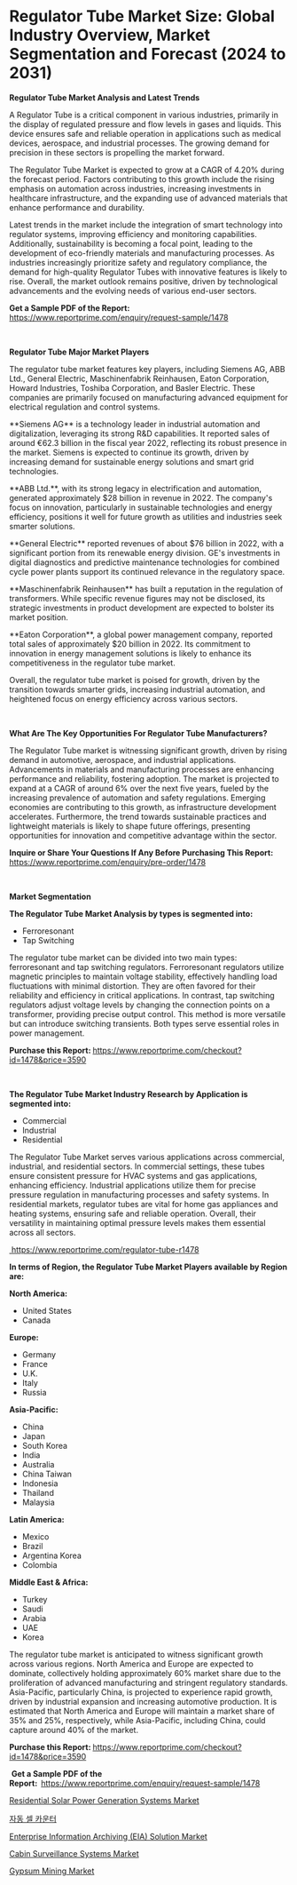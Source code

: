 <p><h1>Regulator Tube Market Size: Global Industry Overview, Market Segmentation and Forecast (2024 to 2031)</h1></p><p><strong>Regulator Tube Market Analysis and Latest Trends</strong></p>
<p><p>A Regulator Tube is a critical component in various industries, primarily in the display of regulated pressure and flow levels in gases and liquids. This device ensures safe and reliable operation in applications such as medical devices, aerospace, and industrial processes. The growing demand for precision in these sectors is propelling the market forward.</p><p>The Regulator Tube Market is expected to grow at a CAGR of 4.20% during the forecast period. Factors contributing to this growth include the rising emphasis on automation across industries, increasing investments in healthcare infrastructure, and the expanding use of advanced materials that enhance performance and durability. </p><p>Latest trends in the market include the integration of smart technology into regulator systems, improving efficiency and monitoring capabilities. Additionally, sustainability is becoming a focal point, leading to the development of eco-friendly materials and manufacturing processes. As industries increasingly prioritize safety and regulatory compliance, the demand for high-quality Regulator Tubes with innovative features is likely to rise. Overall, the market outlook remains positive, driven by technological advancements and the evolving needs of various end-user sectors.</p></p>
<p><strong>Get a Sample PDF of the Report:&nbsp;</strong> <a href="https://www.reportprime.com/enquiry/request-sample/1478">https://www.reportprime.com/enquiry/request-sample/1478</a></p>
<p>&nbsp;</p>
<p><strong>Regulator Tube Major Market Players</strong></p>
<p><p>The regulator tube market features key players, including Siemens AG, ABB Ltd., General Electric, Maschinenfabrik Reinhausen, Eaton Corporation, Howard Industries, Toshiba Corporation, and Basler Electric. These companies are primarily focused on manufacturing advanced equipment for electrical regulation and control systems.</p><p>**Siemens AG** is a technology leader in industrial automation and digitalization, leveraging its strong R&D capabilities. It reported sales of around €62.3 billion in the fiscal year 2022, reflecting its robust presence in the market. Siemens is expected to continue its growth, driven by increasing demand for sustainable energy solutions and smart grid technologies.</p><p>**ABB Ltd.**, with its strong legacy in electrification and automation, generated approximately $28 billion in revenue in 2022. The company's focus on innovation, particularly in sustainable technologies and energy efficiency, positions it well for future growth as utilities and industries seek smarter solutions.</p><p>**General Electric** reported revenues of about $76 billion in 2022, with a significant portion from its renewable energy division. GE's investments in digital diagnostics and predictive maintenance technologies for combined cycle power plants support its continued relevance in the regulatory space.</p><p>**Maschinenfabrik Reinhausen** has built a reputation in the regulation of transformers. While specific revenue figures may not be disclosed, its strategic investments in product development are expected to bolster its market position.</p><p>**Eaton Corporation**, a global power management company, reported total sales of approximately $20 billion in 2022. Its commitment to innovation in energy management solutions is likely to enhance its competitiveness in the regulator tube market.</p><p>Overall, the regulator tube market is poised for growth, driven by the transition towards smarter grids, increasing industrial automation, and heightened focus on energy efficiency across various sectors.</p></p>
<p>&nbsp;</p>
<p><strong>What Are The Key Opportunities For Regulator Tube Manufacturers?</strong></p>
<p><p>The Regulator Tube market is witnessing significant growth, driven by rising demand in automotive, aerospace, and industrial applications. Advancements in materials and manufacturing processes are enhancing performance and reliability, fostering adoption. The market is projected to expand at a CAGR of around 6% over the next five years, fueled by the increasing prevalence of automation and safety regulations. Emerging economies are contributing to this growth, as infrastructure development accelerates. Furthermore, the trend towards sustainable practices and lightweight materials is likely to shape future offerings, presenting opportunities for innovation and competitive advantage within the sector.</p></p>
<p><strong>Inquire or Share Your Questions If Any Before Purchasing This Report:</strong> <a href="https://www.reportprime.com/enquiry/pre-order/1478">https://www.reportprime.com/enquiry/pre-order/1478</a></p>
<p>&nbsp;</p>
<p><strong>Market Segmentation</strong></p>
<p><strong>The Regulator Tube Market Analysis by types is segmented into:</strong></p>
<p><ul><li>Ferroresonant</li><li>Tap Switching</li></ul></p>
<p><p>The regulator tube market can be divided into two main types: ferroresonant and tap switching regulators. Ferroresonant regulators utilize magnetic principles to maintain voltage stability, effectively handling load fluctuations with minimal distortion. They are often favored for their reliability and efficiency in critical applications. In contrast, tap switching regulators adjust voltage levels by changing the connection points on a transformer, providing precise output control. This method is more versatile but can introduce switching transients. Both types serve essential roles in power management.</p></p>
<p><strong>Purchase this Report:&nbsp;</strong><a href="https://www.reportprime.com/checkout?id=1478&price=3590">https://www.reportprime.com/checkout?id=1478&price=3590</a></p>
<p>&nbsp;</p>
<p><strong>The Regulator Tube Market Industry Research by Application is segmented into:</strong></p>
<p><ul><li>Commercial</li><li>Industrial</li><li>Residential</li></ul></p>
<p><p>The Regulator Tube Market serves various applications across commercial, industrial, and residential sectors. In commercial settings, these tubes ensure consistent pressure for HVAC systems and gas applications, enhancing efficiency. Industrial applications utilize them for precise pressure regulation in manufacturing processes and safety systems. In residential markets, regulator tubes are vital for home gas appliances and heating systems, ensuring safe and reliable operation. Overall, their versatility in maintaining optimal pressure levels makes them essential across all sectors.</p></p>
<p><a href="https://www.reportprime.com/regulator-tube-r1478">&nbsp;https://www.reportprime.com/regulator-tube-r1478</a></p>
<p><strong>In terms of Region, the Regulator Tube Market Players available by Region are:</strong></p>
<p>
    <p> <strong> North America: </strong>
        <ul>
            <li>United States</li>
            <li>Canada</li>
        </ul>
        </p> 
    <p> <strong> Europe: </strong>
        <ul>
            <li>Germany</li>
            <li>France</li>
            <li>U.K.</li>
            <li>Italy</li>
            <li>Russia</li>
        </ul>
        </p> 
    <p> <strong> Asia-Pacific: </strong>
        <ul>
            <li>China</li>
            <li>Japan</li>
            <li>South Korea</li>
            <li>India</li>
            <li>Australia</li>
            <li>China Taiwan</li>
            <li>Indonesia</li>
            <li>Thailand</li>
            <li>Malaysia</li>
        </ul>
        </p> 
    <p> <strong> Latin America: </strong>
        <ul>
            <li>Mexico</li>
            <li>Brazil</li>
            <li>Argentina Korea</li>
            <li>Colombia</li>
        </ul>
        </p> 
    <p> <strong> Middle East & Africa: </strong>
        <ul>
            <li>Turkey</li>
            <li>Saudi</li>
            <li>Arabia</li>
            <li>UAE</li>
            <li>Korea</li>
        </ul>
    </p>
    </p>
<p><p>The regulator tube market is anticipated to witness significant growth across various regions. North America and Europe are expected to dominate, collectively holding approximately 60% market share due to the proliferation of advanced manufacturing and stringent regulatory standards. Asia-Pacific, particularly China, is projected to experience rapid growth, driven by industrial expansion and increasing automotive production. It is estimated that North America and Europe will maintain a market share of 35% and 25%, respectively, while Asia-Pacific, including China, could capture around 40% of the market.</p></p>
<p><strong>Purchase this Report: </strong><a href="https://www.reportprime.com/checkout?id=1478&price=3590">https://www.reportprime.com/checkout?id=1478&price=3590</a></p>
<p>&nbsp;<strong>Get a Sample PDF of the Report:&nbsp;&nbsp;</strong><a href="https://www.reportprime.com/enquiry/request-sample/1478">https://www.reportprime.com/enquiry/request-sample/1478</a></p>
<p><strong></strong></p>
<p><p><a href="https://medium.com/@rasauncoleman1/residential-solar-power-generation-systems-market-outlook-and-forecast-from-2024-to-2031-44b94ad1c5d0">Residential Solar Power Generation Systems Market</a></p><p><a href="https://medium.com/@samiahussain82/%EC%A0%84%EB%9E%B5%EC%A0%81-%EC%8B%9C%EC%9E%A5-%ED%86%B5%EC%B0%B0-%EA%B8%80%EB%A1%9C%EB%B2%8C-%EC%9E%90%EB%8F%99-%EC%84%B8%ED%8F%AC-%EC%B9%B4%EC%9A%B4%ED%84%B0-%EC%8B%9C%EC%9E%A5-%EB%8F%99%ED%96%A5-%ED%83%90%EC%83%89-2024-2031-7aca3b9b5cd8">자동 셀 카운터</a></p><p><a href="https://issuu.com/reportprime-2/docs/enterprise-information-archiving-ei_80955052f1378f">Enterprise Information Archiving (EIA) Solution Market</a></p><p><a href="https://medium.com/@rasauncoleman1/mapping-the-cabin-surveillance-systems-market-trends-challenges-and-breakthroughs-2024-2031-f453fd9698cf">Cabin Surveillance Systems Market</a></p><p><a href="https://www.linkedin.com/pulse/gypsum-mining-market-global-regional-analysis-focus-region-zumlf?trackingId=vAOHEwB%2FTcywcdembvM08w%3D%3D">Gypsum Mining Market</a></p></p>
